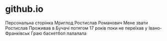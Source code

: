 # github.io
Персональна сторінка Мриглод Ростислав Романович
       Мене звати Ростислав
       Проживав в Бучачі потягом 17 років поки не переїхав у Івано-Франківськ
       Граю баскетбол
       лалалала
